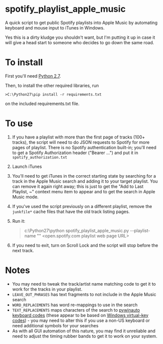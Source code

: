 # spotify\_playlist\_apple\_music

A quick script to get public Spotify playlists into Apple Music by automating keyboard and mouse input to iTunes in Windows.

Yes this is a dirty kludge you shouldn't want, but I'm putting it up in case it will give a head start to someone who decides to go down the same road. 

# To install

 First you'll need [Python 2.7](https://www.python.org/downloads/). 
 
Then, to install the other required libraries, run

    >C:\Python27\pip install -r requirements.txt

on the included requirements.txt file.

# To use

1. If you have a playlist with more than the first page of tracks (100+ tracks), the script will need to do JSON requests to Spotify for more pages of playlist. There is no Spotify authentication built-in; you'll need to get a Spotify Authorization header ("Bearer ...") and put it in `spotify_authorization.txt`

2. Launch iTunes

3. You'll need to get iTunes in the correct starting state by searching for a track in the Apple Music search and adding it to your target playlist. You can remove it again right away; this is just to get the "Add to Last Playlist, ~" context menu item to appear and to get the search in Apple Music mode.

4. If you've used the script previously on a different playlist, remove the `junkfile*` cache files that have the old track listing pages.  

4. Run it:

    >c:\Python27\python spotify_playlist_apple_music.py --playlist-name "<name of your itunes playlist>" <open.spotify.com playlist web page URL>

5. If you need to exit, turn on Scroll Lock and the script will stop before the next track.

# Notes

- You may need to tweak the track/artist name matching code to get it to work for the tracks in your playlist.
- `LEAVE_OUT_PHRASES` has text fragments to not include in the Apple Music search
- `WORD_REPLACEMENTS` has word re-mappings to use in the search
- `TEXT_REPLACEMENTS` maps characters of the search to [pywinauto keyboard codes](https://pywinauto.readthedocs.io/en/latest/code/pywinauto.keyboard.html) (these appear to be based on [Windows virtual-key codes](https://msdn.microsoft.com/en-us/library/windows/desktop/dd375731(v=vs.85).aspx)) - you may need to alter this if you use a non-US keyboard or need additional symbols for your searches 
- As with all GUI automation of this nature, you may find it unreliable and need to adjust the timing rubber bands to get it to work on your system.
